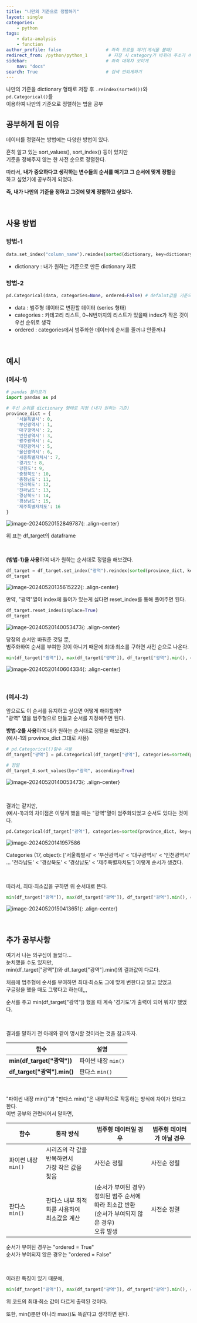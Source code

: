 ```yaml
---
title: "나만의 기준으로 정렬하기"
layout: single
categories:
    - python
tags:
    - data-analysis
    - function
author_profile: false                 # 좌측 프로필 제거(게시물 볼때)
redirect_from: /python/python_1        # 지정 시 category가 바뀌어 주소가 바뀌어도 에러안뜨고 들어와짐
sidebar:                              # 좌측 대목차 보이게
    nav: "docs"
search: True                          # 검색 안되게하기
---
```


나만의 기준을 dictionary 형태로 저장 후 `.reindex(sorted())`와 `pd.Categorical()`를  
이용하여 나만의 기준으로 정렬하는 법을 공부

## 공부하게 된 이유

데이터를 정렬하는 방법에는 다양한 방법이 있다.

흔히 알고 있는 sort_values(), sort_index() 등이 있지만  
기준을 정해주지 않는 한 사전 순으로 정렬한다.  

따라서, **내가 중요하다고 생각하는 변수들의 순서를 매기고  그 순서에 맞게 정렬**을  
하고 싶었기에 공부하게 되었다.  

**즉, 내가 나만의 기준을 정하고 그것에 맞게 정렬하고 싶었다.**  

<br>



## 사용 방법

### 방법-1

```python
data.set_index("column_name").reindex(sorted(dictionary, key=dictionary.get))
```

- dictionary : 내가 원하는 기준으로 만든 dictionary 자료

  

### 방법-2

```python
pd.Categorical(data, categories=None, ordered=False) # defalut값을 기준으로 작성
```

- data : 범주형 데이터로 변환할 데이터 (series 형태)
- categories : 카테고리 리스트, 0~N번까지의 리스트가 있을때 index가 작은 것이 우선 순위로 생각
- ordered : categories에서 범주화한 데이터에 순서를 줄꺼냐 안줄꺼냐  

<br>

## 예시

### (예시-1)

```python
# pandas 불러오기
import pandas as pd

# 우선 순위를 dictionary 형태로 지정 (내가 원하는 기준)
province_dict = {
    '서울특별시': 0,
    '부산광역시': 1,
    '대구광역시': 2,
    '인천광역시': 3,
    '광주광역시': 4,
    '대전광역시': 5,
    '울산광역시': 6,
    '세종특별자치시': 7,
    '경기도': 8,
    '강원도': 9,
    '충청북도': 10,
    '충청남도': 11,
    '전라북도': 12,
    '전라남도': 13,
    '경상북도': 14,
    '경상남도': 15,
    '제주특별자치도': 16
}
```

![image-20240520152849787]({{site.url}}/images/2024-05-18-python_1/image-20240520152849787.png){: .align-center}

위 표는 df_target의  dataframe

<br>

**(방법-1)을 사용**하여 내가 원하는 순서대로 정렬을 해보겠다.

```python
df_target = df_target.set_index("광역").reindex(sorted(province_dict, key=province_dict.get))
df_target
```

![image-20240520135615222]({{site.url}}/images/2024-05-18-python_1/image-20240520135615222.png){: .align-center}



만약, "광역"열이 index에 들어가 있는게 싫다면
reset_index를 통해 풀어주면 된다.

```python
df_target.reset_index(inplace=True)
df_target
```

![image-20240520140053473]({{site.url}}/images/2024-05-18-python_1/image-20240520140053473.png){: .align-center}



당장의 순서만 바꿔준 것일 뿐,  
범주화하여 순서를 부여한 것이 아니기 때문에 최대·최소를 구하면 사전 순으로 나온다.

```python
min(df_target["광역"]), max(df_target["광역"]), df_target["광역"].min(), df_target["광역"].max()
```

![image-20240520140604334]({{site.url}}/images/2024-05-18-python_1/image-20240520140604334.png){: .align-center}

<br>

### (예시-2)

앞으로도 이 순서를 유지하고 싶으면 어떻게 해야할까?  
"광역" 열을 범주형으로 만들고 순서를 지정해주면 된다.

**방법-2를 사용**하여 내가 원하는 순서대로 정렬을 해보겠다.  
(예시-1의 province_dict 그대로 사용)

```python
# pd.Categorical()함수 사용
df_target["광역"] = pd.Categorical(df_target["광역"], categories=sorted(province_dict, key=province_dict.get), ordered=True)

# 정렬
df_target_4.sort_values(by="광역", ascending=True)
```

![image-20240520140053473]({{site.url}}/images/2024-05-18-python_1/image-20240520140053473.png){: .align-center}

<br>

결과는 같지만,  
(예시-1)과의 차이점은 이렇게 했을 때는 "광역"열이 범주화되었고 순서도 있다는 것이다.

```python
pd.Categorical(df_target["광역"], categories=sorted(province_dict, key=province_dict.get), ordered=True)
```

![image-20240520141957586]({{site.url}}/images/2024-05-18-python_1/image-20240520141957586.png)

Categories (17, object): ['서울특별시' < '부산광역시' < '대구광역시' < '인천광역시'   
... '전라남도' < '경상북도' < '경상남도' < '제주특별자치도'] 이렇게 순서가 생겼다.

<br>

따라서, 최대·최소값을 구하면 위 순서대로 뜬다.
```python
min(df_target["광역"]), max(df_target["광역"]), df_target["광역"].min(), df_target["광역"].max()
```

![image-20240520150413651]({{site.url}}/images/2024-05-18-python_1/image-20240520150413651.png){: .align-center}

<br>



## 추가 공부사항

여기서 나는 의구심이 들었다...  
눈치챘을 수도 있지만,  
min(df_target["광역"])와 df_target["광역"].min()의 결과값이 다르다.

처음에 범주형에 순서를 부여하면 최대·최소도 그에 맞게 변한다고 알고 있었고  
구글링을 했을 때도 그렇다고 하는데,,,

순서를 주고 min(df_target["광역"]) 했을 때 계속 '경기도'가 출력이 되어 뭐지? 했었다.

<br>

결과를 말하기 전 아래와 같이 명시할 것이라는 것을 참고하자.

| 함수                        | 설명                |
| --------------------------- | ------------------- |
| **min(df_target["광역"])**  | 파이썬 내장 `min()` |
| **df_target["광역"].min()** | 판다스 `min()`      |

<br>

"파이썬 내장 min()"과 "판다스 min()"은 내부적으로 작동하는 방식에 차이가 있다고 한다.  
이번 공부와 관련되어서 말하면,

| 함수                | 동작 방식                                            | 범주형 데이터일 경우                                         | 범주형 데이터가 아닐 경우 |
| ------------------- | ---------------------------------------------------- | ------------------------------------------------------------ | ------------------------- |
| 파이썬 내장 `min()` | 시리즈의 각 값을 반복하면서<br />가장 작은 값을 찾음 | 사전순 정렬                                                  | 사전순 정렬               |
| 판다스 `min()`      | 판다스 내부 최적화를 사용하여 <br />최소값을 계산    | (순서가 부여된 경우)<br />정의된 범주 순서에 따라 최소값 반환<br />(순서가 부여되지 않은 경우)<br />오류 발생 | 사전순 정렬               |

순서가 부여된 경우는 "ordered = True"  
순서가 부여되지 않은 경우는 "ordered = False"

<br>

이러한 특징이 있기 때문에,  
```python
min(df_target["광역"]), max(df_target["광역"]), df_target["광역"].min(), df_target["광역"].max()
```

위 코드의 최대·최소 값이 다르게 출력된 것이다.

또한, min()뿐만 아니라 max()도 똑같다고 생각하면 된다.
